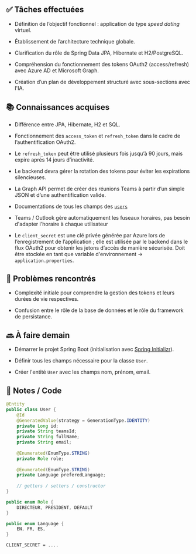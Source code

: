 ## ✅ Tâches effectuées

- Définition de l’objectif fonctionnel : application de type _speed dating_ virtuel.
	
- Établissement de l’architecture technique globale.
    
- Clarification du rôle de Spring Data JPA, Hibernate et H2/PostgreSQL.
    
- Compréhension du fonctionnement des tokens OAuth2 (access/refresh) avec Azure AD et Microsoft Graph.
    
- Création d’un plan de développement structuré avec sous-sections avec l'IA.
    

## 📚 Connaissances acquises

- Différence entre JPA, Hibernate, H2 et SQL.
    
- Fonctionnement des `access_token` et `refresh_token` dans le cadre de l’authentification OAuth2.
    
- Le `refresh_token` peut être utilisé plusieurs fois jusqu’à 90 jours, mais expire après 14 jours d’inactivité.
    
- Le backend devra gérer la rotation des tokens pour éviter les expirations silencieuses.
    
- La Graph API permet de créer des réunions Teams à partir d’un simple JSON et d’une authentification valide.
    
- Documentations de tous les champs des [`users`](https://learn.microsoft.com/fr-fr/graph/api/resources/user?view=graph-rest-1.0)
	
- Teams / Outlook gère automatiquement les fuseaux horaires, pas besoin d'adapter l'horaire à chaque utilisateur
	
- Le `client_secret` est une clé privée générée par Azure lors de l’enregistrement de l’application ; elle est utilisée par le backend dans le flux OAuth2 pour obtenir les jetons d’accès de manière sécurisée. Doit être stockée en tant que variable d'environnement -> `application.properties`.

## 🐞 Problèmes rencontrés

- Complexité initiale pour comprendre la gestion des tokens et leurs durées de vie respectives.
    
- Confusion entre le rôle de la base de données et le rôle du framework de persistance.
    

## 🔜 À faire demain

- Démarrer le projet Spring Boot (initialisation avec [Spring Initializr](https://start.spring.io/)).
	
- Définir tous les champs nécessaire pour la classe `User`.
	
- Créer l'entité `User` avec les champs nom, prénom, email.
	

## 🧩 Notes / Code
```java
@Entity
public class User {
	@Id
	@GeneratedValue(strategy = GenerationType.IDENTITY)
	private Long id;
	private String teamsId;
	private String fullName;
	private String email;
	
	@Enumerated(EnumType.STRING)
	private Role role;
	
	@Enumerated(EnumType.STRING)
	private Language preferedLanguage;
	
	// getters / setters / constructor
}

public enum Role {
	DIRECTEUR, PRESIDENT, DEFAULT
}

public enum Language {
	EN, FR, ES, 
}
````

```properties
CLIENT_SECRET = ....
```